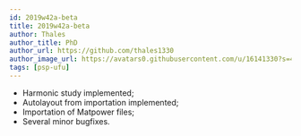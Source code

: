 ```yaml
---
id: 2019w42a-beta
title: 2019w42a-beta
author: Thales
author_title: PhD
author_url: https://github.com/thales1330
author_image_url: https://avatars0.githubusercontent.com/u/16141330?s=460&v=4
tags: [psp-ufu]
---
```


- Harmonic study implemented;
- Autolayout from importation implemented;
- Importation of Matpower files;
- Several minor bugfixes.